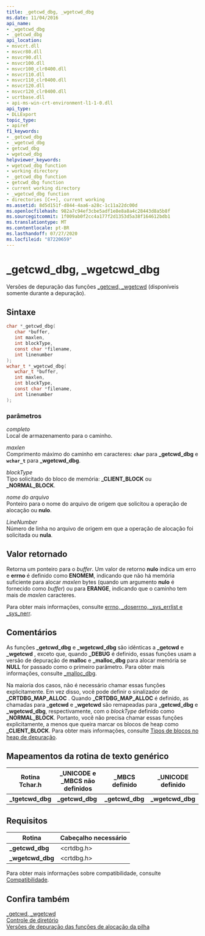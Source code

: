 ```yaml
---
title: _getcwd_dbg, _wgetcwd_dbg
ms.date: 11/04/2016
api_name:
- _wgetcwd_dbg
- _getcwd_dbg
api_location:
- msvcrt.dll
- msvcr80.dll
- msvcr90.dll
- msvcr100.dll
- msvcr100_clr0400.dll
- msvcr110.dll
- msvcr110_clr0400.dll
- msvcr120.dll
- msvcr120_clr0400.dll
- ucrtbase.dll
- api-ms-win-crt-environment-l1-1-0.dll
api_type:
- DLLExport
topic_type:
- apiref
f1_keywords:
- _getcwd_dbg
- _wgetcwd_dbg
- getcwd_dbg
- wgetcwd_dbg
helpviewer_keywords:
- wgetcwd_dbg function
- working directory
- _getcwd_dbg function
- getcwd_dbg function
- current working directory
- _wgetcwd_dbg function
- directories [C++], current working
ms.assetid: 8d5d151f-d844-4aa6-a28c-1c11a22dc00d
ms.openlocfilehash: 982a7c94ef3cbe5adf1e8e8a8a4c28443d8a5b8f
ms.sourcegitcommit: 1f009ab0f2cc4a177f2d1353d5a38f164612bdb1
ms.translationtype: MT
ms.contentlocale: pt-BR
ms.lasthandoff: 07/27/2020
ms.locfileid: "87220659"
---
```

# <a name="_getcwd_dbg-_wgetcwd_dbg"></a>_getcwd_dbg, _wgetcwd_dbg

Versões de depuração das funções [_getcwd, _wgetcwd](getcwd-wgetcwd.md) (disponíveis somente durante a depuração).

## <a name="syntax"></a>Sintaxe

```C
char *_getcwd_dbg(
   char *buffer,
   int maxlen,
   int blockType,
   const char *filename,
   int linenumber
);
wchar_t *_wgetcwd_dbg(
   wchar_t *buffer,
   int maxlen,
   int blockType,
   const char *filename,
   int linenumber
);
```

### <a name="parameters"></a>parâmetros

*completo*<br/>
Local de armazenamento para o caminho.

*maxlen*<br/>
Comprimento máximo do caminho em caracteres: **`char`** para **_getcwd_dbg** e **`wchar_t`** para **_wgetcwd_dbg**.

*blockType*<br/>
Tipo solicitado do bloco de memória: **_CLIENT_BLOCK** ou **_NORMAL_BLOCK**.

*nome do arquivo*<br/>
Ponteiro para o nome do arquivo de origem que solicitou a operação de alocação ou **nulo**.

*LineNumber*<br/>
Número de linha no arquivo de origem em que a operação de alocação foi solicitada ou **nula**.

## <a name="return-value"></a>Valor retornado

Retorna um ponteiro para o *buffer*. Um valor de retorno **nulo** indica um erro e **errno** é definido como **ENOMEM**, indicando que não há memória suficiente para alocar *maxlen* bytes (quando um argumento **nulo** é fornecido como *buffer*) ou para **ERANGE**, indicando que o caminho tem mais de *maxlen* caracteres.

Para obter mais informações, consulte [errno, _doserrno, _sys_errlist e _sys_nerr](../../c-runtime-library/errno-doserrno-sys-errlist-and-sys-nerr.md).

## <a name="remarks"></a>Comentários

As funções **_getcwd_dbg** e **_wgetcwd_dbg** são idênticas a **_getcwd** e **_wgetcwd** , exceto que, quando **_DEBUG** é definido, essas funções usam a versão de depuração de **malloc** e **_malloc_dbg** para alocar memória se **NULL** for passado como o primeiro parâmetro. Para obter mais informações, consulte [_malloc_dbg](malloc-dbg.md).

Na maioria dos casos, não é necessário chamar essas funções explicitamente. Em vez disso, você pode definir o sinalizador de **_CRTDBG_MAP_ALLOC** . Quando **_CRTDBG_MAP_ALLOC** é definido, as chamadas para **_getcwd** e **_wgetcwd** são remapeadas para **_getcwd_dbg** e **_wgetcwd_dbg**, respectivamente, com o *blockType* definido como **_NORMAL_BLOCK**. Portanto, você não precisa chamar essas funções explicitamente, a menos que queira marcar os blocos de heap como **_CLIENT_BLOCK**. Para obter mais informações, consulte [Tipos de blocos no heap de depuração](/visualstudio/debugger/crt-debug-heap-details).

## <a name="generic-text-routine-mappings"></a>Mapeamentos da rotina de texto genérico

|Rotina Tchar.h|_UNICODE e _MBCS não definidos|_MBCS definido|_UNICODE definido|
|---------------------|--------------------------------------|--------------------|-----------------------|
|**_tgetcwd_dbg**|**_getcwd_dbg**|**_getcwd_dbg**|**_wgetcwd_dbg**|

## <a name="requirements"></a>Requisitos

|Rotina|Cabeçalho necessário|
|-------------|---------------------|
|**_getcwd_dbg**|\<crtdbg.h>|
|**_wgetcwd_dbg**|\<crtdbg.h>|

Para obter mais informações sobre compatibilidade, consulte [Compatibilidade](../../c-runtime-library/compatibility.md).

## <a name="see-also"></a>Confira também

[_getcwd, _wgetcwd](getcwd-wgetcwd.md)<br/>
[Controle de diretório](../../c-runtime-library/directory-control.md)<br/>
[Versões de depuração das funções de alocação da pilha](/visualstudio/debugger/debug-versions-of-heap-allocation-functions)<br/>
